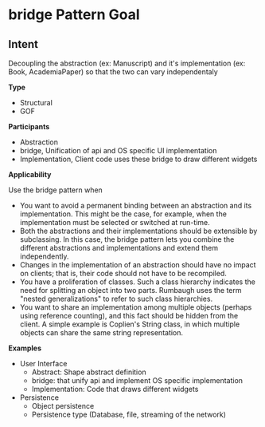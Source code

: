 # bridge Pattern Goal 
## Intent
Decoupling the abstraction (ex: Manuscript) and it's implementation (ex: Book, AcademiaPaper) so that the two can vary independentaly

**Type** 

- Structural 
- GOF 

**Participants**

- Abstraction
- bridge, Unification of api and OS specific UI implementation
- Implementation, Client code uses these bridge to draw different widgets

**Applicability**

Use the bridge pattern when

- You want to avoid a permanent binding between an abstraction and its implementation. This might be the case, for example, when the implementation must be selected or switched at run-time.
- Both the abstractions and their implementations should be extensible by subclassing. In this case, the bridge pattern lets you combine the different abstractions and implementations and extend them independently.
- Changes in the implementation of an abstraction should have no impact on clients; that is, their code should not have to be recompiled.
- You have a proliferation of classes. Such a class hierarchy indicates the need for splitting an object into two parts. Rumbaugh uses the term "nested generalizations" to refer to such class hierarchies.
- You want to share an implementation among multiple objects (perhaps using reference counting), and this fact should be hidden from the client. A simple example is Coplien's String class, in which multiple objects can share the same string representation.


**Examples**

- User Interface
  - Abstract: Shape abstract definition
  - bridge: that unify api and implement OS specific implementation  
  - Implementation: Code that draws different widgets
- Persistence
  - Object persistence 
  - Persistence type (Database, file, streaming of the network)

